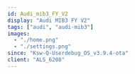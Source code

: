 ```yaml
---
id: Audi_mib3_FY_V2
display: "Audi MIB3 FY V2"
tags: ["audi", "audi-mib3"]
images:
  - "./home.png"
  - "./settings.png"
since: "Ksw-Q-Userdebug_OS_v3.9.4-ota"
client: "ALS_6208"
---
```

